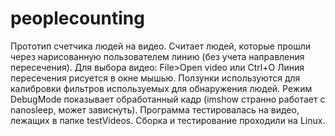 # peoplecounting
Прототип счетчика людей на видео.
Считает людей, которые прошли через нарисованную пользователем линию (без учета направления пересечения).
Для выбора видео: File>Open video или Ctrl+O
Линия пересечения рисуется в окне мышью.
Ползунки используются для калибровки фильтров используемых для обнаружения людей.
Режим DebugMode показывает обработанный кадр (imshow странно работает с nanosleep, может зависнуть).
Программа тестировалась на видео, лежащих в папке testVideos.
Сборка и тестирование проходили на Linux.
